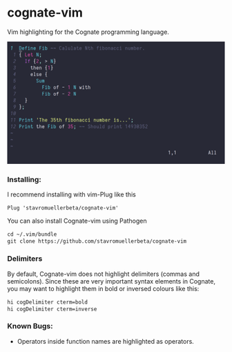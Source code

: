 # cognate-vim
Vim highlighting for the Cognate programming language.

![Cognate highlighting with the Molokai theme](screenshot.png?raw=true)

### Installing:
I recommend installing with vim-Plug like this
```
Plug 'stavromuellerbeta/cognate-vim'
```
You can also install Cognate-vim using Pathogen
```
cd ~/.vim/bundle
git clone https://github.com/stavromuellerbeta/cognate-vim
```
### Delimiters
By default, Cognate-vim does not highlight delimiters (commas and semicolons). Since these are very important syntax elements in Cognate, you may want to highlight them in bold or inversed colours like this:
```
hi cogDelimiter cterm=bold
hi cogDelimiter cterm=inverse
```

### Known Bugs:
- Operators inside function names are highlighted as operators.
